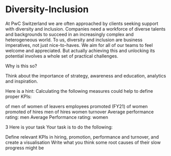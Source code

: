 # Diversity-Inclusion

At PwC Switzerland we are often approached by clients seeking support with diversity and inclusion. Companies need a workforce of diverse talents and backgrounds to succeed in an increasingly complex and heterogeneous world. To us, diversity and inclusion are business imperatives, not just nice-to-haves. We aim for all of our teams to feel welcome and appreciated. But actually achieving this and unlocking its potential involves a whole set of practical challenges.

Why is this so?

Think about the importance of strategy, awareness and education, analytics and inspiration. 

Here is a hint: Calculating the following measures could help to define proper KPIs:

 of men
 of women
 of leavers
 employees promoted (FY21)
 of women promoted
 of hires men
 of hires women
 turnover 
Average performance rating: men
Average Performance rating: women


3
Here is your task
Your task is to do the following:

Define relevant KPIs in hiring, promotion, performance and turnover, and create a visualisation
Write what you think some root causes of their slow progress might be
